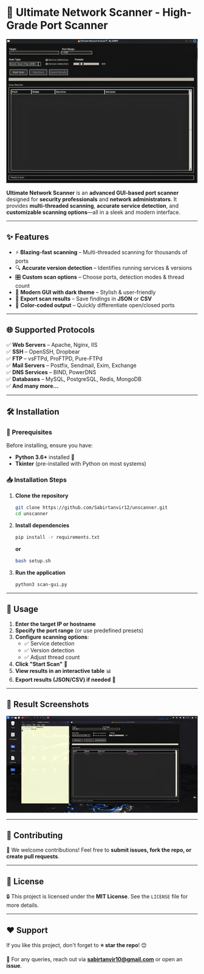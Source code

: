 # 🚀 Ultimate Network Scanner - High-Grade Port Scanner

![Ultimate Network Scanner-GUI](screenshot.png)  


**Ultimate Network Scanner** is an **advanced GUI-based port scanner** designed for **security professionals** and **network administrators**. It provides **multi-threaded scanning**, **accurate service detection**, and **customizable scanning options**—all in a sleek and modern interface.

---

## ✨ Features

- ⚡ **Blazing-fast scanning** – Multi-threaded scanning for thousands of ports  
- 🔍 **Accurate version detection** – Identifies running services & versions  
- 🎛️ **Custom scan options** – Choose ports, detection modes & thread count  
- 🌙 **Modern GUI with dark theme** – Stylish & user-friendly  
- 📄 **Export scan results** – Save findings in **JSON** or **CSV**  
- 🎨 **Color-coded output** – Quickly differentiate open/closed ports  

---

## 🌐 Supported Protocols

✅ **Web Servers** – Apache, Nginx, IIS  
✅ **SSH** – OpenSSH, Dropbear  
✅ **FTP** – vsFTPd, ProFTPD, Pure-FTPd  
✅ **Mail Servers** – Postfix, Sendmail, Exim, Exchange  
✅ **DNS Services** – BIND, PowerDNS  
✅ **Databases** – MySQL, PostgreSQL, Redis, MongoDB  
✅ **And many more...**  

---

## 🛠 Installation

### 📌 Prerequisites  
Before installing, ensure you have:
- **Python 3.6+** installed 🐍  
- **Tkinter** (pre-installed with Python on most systems)  

### 📥 Installation Steps

1. **Clone the repository**  
   ```bash
   git clone https://github.com/Sabirtanvir12/unscanner.git
   cd unscanner
   ```  

2. **Install dependencies**  
   ```bash
   pip install -r requirements.txt
   ```
   **or**
   ```bash
   bash setup.sh
   ```
 
3. **Run the application**  
   ```bash
   python3 scan-gui.py
   ```  

---

## 🚀 Usage

1. **Enter the target IP or hostname**  
2. **Specify the port range** (or use predefined presets)  
3. **Configure scanning options**:  
   - ✅ Service detection  
   - ✅ Version detection  
   - ✅ Adjust thread count  
4. **Click "Start Scan"** 🏁  
5. **View results in an interactive table** 📊  
6. **Export results (JSON/CSV) if needed** 💾  

---

## 📸 Result Screenshots

![Ultimate Network Scanner-GUI](screenshot1.jpg)

---

## 🤝 Contributing

🚀 We welcome contributions! Feel free to **submit issues, fork the repo, or create pull requests**.  
  

---

## 📜 License

🔒 This project is licensed under the **MIT License**. See the `LICENSE` file for more details.  

---

## ❤️ Support

If you like this project, don't forget to **⭐ star the repo**! 😊  

📧 For any queries, reach out via **[sabirtanvir10@gmail.com](mailto:sabirtanvir10@gmail.com)** or open an **issue**.  
